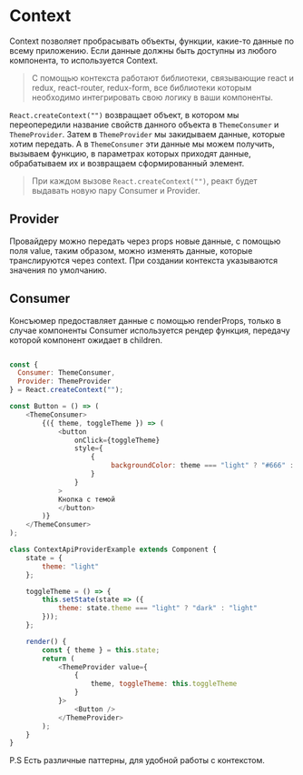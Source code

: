 # Context

Context позволяет пробрасывать объекты, функции, какие-то данные по всему приложению. Если данные должны быть доступны из любого компонента, то используется Context.
> С помощью контекста работают библиотеки, связывающие react и redux, react-router, redux-form, все библиотеки которым необходимо интегрировать свою логику в ваши компоненты.

```React.createContext("")``` возвращает объект, в котором мы переопередили название свойств данного объекта в ```ThemeConsumer``` и ```ThemeProvider```. Затем в ```ThemeProvider``` мы закидываем данные, которые хотим передать. А в  ```ThemeConsumer``` эти данные мы можем получить, вызываем функцию, в параметрах которых приходят данные, обрабатываем их и возвращаем сформированный элемент.

> При каждом вызове ```React.createContext("")```, реакт будет выдавать новую пару Consumer и Provider.

## Provider

Провайдеру можно передать через props новые данные, с помощью поля value, таким образом, можно изменять данные, которые транслируются через context. При создании контекста указываются значения по умолчанию.

## Consumer

Консъюмер предоставляет данные с помощью renderProps, только в случае компоненты Consumer используется рендер функция, передачу которой компонент ожидает в children.

```javascript

const {
  Consumer: ThemeConsumer,
  Provider: ThemeProvider
} = React.createContext("");

const Button = () => (
    <ThemeConsumer>
        {({ theme, toggleTheme }) => (
            <button
                onClick={toggleTheme}
                style={
                    {
                         backgroundColor: theme === "light" ? "#666" : "#eee"
                    }
                }
            >
            Кнопка с темой
            </button>
        )}
    </ThemeConsumer>
);

class ContextApiProviderExample extends Component {
    state = {
        theme: "light"
    };

    toggleTheme = () => {
        this.setState(state => ({
            theme: state.theme === "light" ? "dark" : "light"
        }));
    };

    render() {
        const { theme } = this.state;
        return (
            <ThemeProvider value={
                {
                    theme, toggleTheme: this.toggleTheme
                }
            }>
                <Button />
            </ThemeProvider>
        );
    }
}

```

P.S Есть различные паттерны, для удобной работы с контекстом.
